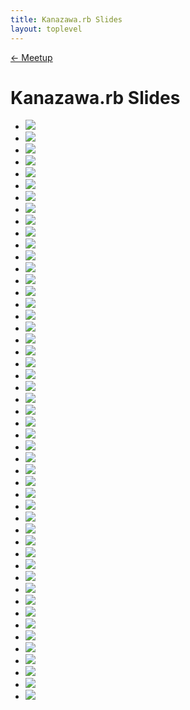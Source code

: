 ```yaml
---
title: Kanazawa.rb Slides
layout: toplevel
---
```


[← Meetup](./)

Kanazawa.rb Slides
==================
<ul class="slides">
  <li data-date="2009-11-02">
    <a target="_blank" href="http://www.slideshare.net/takot/ruby-2403320">
      <img src="http://image.slidesharecdn.com/ruby-091102093045-phpapp02/95/slide-1-728.jpg?cb=1257175884" />
    </a>
  </li>
  <li data-date="2014-06-21">
    <a target="_blank" href="http://www.slideshare.net/yizawa/ghissue">
      <img src="http://image.slidesharecdn.com/ghissue-140621023950-phpapp02/95/slide-1-638.jpg?cb=1403336492" />
    </a>
  </li>
  <li data-date="2014-06-21">
    <a target="_blank" href="http://www.slideshare.net/pharaohkj/basic-knowledge-of-3d">
      <img src="http://image.slidesharecdn.com/basic3dknowledge-140621022626-phpapp02/95/slide-1-638.jpg?cb=1403335693" />
    </a>
  </li>
  <li data-date="2014-06-21">
    <a target="_blank" href="https://speakerdeck.com/keiko713/heroku101-kanazawa">
      <img src="https://speakerd.s3.amazonaws.com/presentations/4f286740db430131fd3a768f64fa20bc/slide_0.jpg" />
    </a>
  </li>
  <li data-date="2014-05-17">
    <a target="_blank" href="http://www.slideshare.net/pharaohkj/ss-34794458">
      <img src="http://image.slidesharecdn.com/random-140517024540-phpapp02/95/slide-1-638.jpg?cb=1400312828" />
    </a>
  </li>
  <li data-date="2014-05-17">
    <a target="_blank" href="https://speakerdeck.com/libero_18/toaruinhuraensiniafalsekai-fa-huan-jing">
      <img src="https://speakerd.s3.amazonaws.com/presentations/d694fe60bfbb01316cad3a6416977627/slide_0.jpg" />
    </a>
  </li>
  <li data-date="2014-05-17">
    <a target="_blank" href="http://www.slideshare.net/yizawa/log-mode">
      <img src="http://image.slidesharecdn.com/log-mode-140517003152-phpapp01/95/slide-1-638.jpg?cb=1400304818" />
    </a>
  </li>
  <li data-date="2014-05-17">
    <a target="_blank" href="http://www.slideshare.net/tomokazu/atomio-quick-script">
      <img src="http://image.slidesharecdn.com/kanazawarb21-140517064618-phpapp02/95/slide-1-638.jpg?cb=1400327324" />
    </a>
  </li>
  <li data-date="2014-04-19">
    <a target="_blank" href="http://www.slideshare.net/pharaohkj/heartbleed-33703988?ref=http%3A%2F%2Fwww.slideshare.net%2Fpharaohkj">
      <img src="http://image.slidesharecdn.com/heartbleed-140419020216-phpapp01/95/slide-1-638.jpg?cb=1397890975" />
    </a>
  </li>
  <li data-date="2014-04-19">
    <a target="_blank" href="http://www.slideshare.net/yizawa/octopress">
      <img src="http://image.slidesharecdn.com/octopress-140419001857-phpapp01/95/slide-1-638.jpg?cb=1397885202" />
    </a>
  </li>
  <li data-date="2014-03-15">
    <a target="_blank" href="http://www.slideshare.net/pharaohkj/ss-32339680">
      <img src="http://image.slidesharecdn.com/random-140315014955-phpapp02/95/slide-1-638.jpg?cb=1394866376" />
    </a>
  </li>
  <li data-date="2014-03-15">
    <a target="_blank" href="http://www.slideshare.net/yizawa/rubyffi">
      <img src="http://image.slidesharecdn.com/ffi-140315012934-phpapp01/95/slide-1-638.jpg?cb=1394865070" />
    </a>
  </li>
  <li data-date="2014-02-27">
    <a target="_blank" href="http://www.slideshare.net/yotaichino/ss-31714725">
      <img src="http://image.slidesharecdn.com/random-140227063954-phpapp02/95/slide-1-638.jpg?cb=1393504960" />
    </a>
  </li>
  <li data-date="2014-02-15">
    <a target="_blank" href="http://www.slideshare.net/MakotoTakebayashi1/not-ruby">
      <img src="http://image.slidesharecdn.com/201402meetup18-140215012808-phpapp02/95/slide-1-638.jpg?cb=1392449376" />
    </a>
  </li>
  <li data-date="2014-02-15">
    <a target="_blank" href="https://speakerdeck.com/kkabetani/kanazawa-dot-rb-slides">
      <img src="https://speakerd.s3.amazonaws.com/presentations/5aa8d82078ff013188c26efb74ab2287/slide_0.jpg" />
    </a>
  </li>
  <li data-date="2014-02-15">
    <a target="_blank" href="https://speakerdeck.com/hi104/emberjs-dot-comfalseroutingfalsedemowojian-you">
      <img src="https://speakerd.s3.amazonaws.com/presentations/7bf80930790d013188c26efb74ab2287/slide_0.jpg" />
    </a>
  </li>
  <li data-date="2014-02-15">
    <a target="_blank" href="http://www.slideshare.net/cottondesu/ss-31242666">
      <img src="http://image.slidesharecdn.com/random-140215095920-phpapp02/95/slide-1-638.jpg?cb=1392480306" />
    </a>
  </li>
  <li data-date="2014-02-15">
    <a target="_blank" href="http://www.slideshare.net/tomokazu/textobjects-vims-elegant-function">
      <img src="http://image.slidesharecdn.com/kanazawarb18-140215061858-phpapp02/95/slide-1-638.jpg?cb=1392466867" />
    </a>
  </li>
  <li data-date="2014-02-15">
    <a target="_blank" href="http://www.slideshare.net/takumimurano505/lombok-java">
      <img src="http://image.slidesharecdn.com/lombokjava-140215010446-phpapp01/95/slide-1-638.jpg?cb=1392448059" />
    </a>
  </li>
  <li data-date="2014-02-15">
    <a target="_blank" href="http://www.slideshare.net/yizawa/ntp-ampattack">
      <img src="http://image.slidesharecdn.com/ntp-amp-attack-140215011108-phpapp01/95/slide-1-638.jpg?cb=1392448319" />
    </a>
  </li>
  <li data-date="2014-02-15">
    <a target="_blank" href="https://speakerdeck.com/wtnabe/re-awk">
      <img src="https://speakerd.s3.amazonaws.com/presentations/d1585d20783201315a201214273280ab/slide_0.jpg" />
    </a>
  </li>
  <li data-date="2014-02-15">
    <a target="_blank" href="https://speakerdeck.com/wtnabe/learned-in-the-past-helps-me">
      <img src="https://speakerd.s3.amazonaws.com/presentations/3b1bc6407834013117e47a3d3f60dcf4/slide_0.jpg" />
    </a>
  </li>
  <li data-date="2013-11-23">
    <a target="_blank" href="http://www.slideshare.net/yotaichino/web2py4beginner">
      <img src="http://image.slidesharecdn.com/web2py4beginner-131123012714-phpapp02/95/slide-1-638.jpg?cb=1385191848" />
    </a>
  </li>
  <li data-date="2013-11-23">
    <a target="_blank" href="https://speakerdeck.com/wtnabe/learning-rubys-dynamism-with-rails">
      <img src="https://speakerd.s3.amazonaws.com/presentations/f0954410380d013196a71a9d6806e3ee/slide_0.jpg" />
    </a>
  </li>
  <li data-date="2013-11-23">
    <a target="_blank" href="http://www.slideshare.net/yizawa/getting-started-with-ror4-bs3">
      <img src="http://image.slidesharecdn.com/gettingstargedwithror4bs3-131122234806-phpapp02/95/slide-1-638.jpg?cb=1385185780" />
    </a>
  </li>
  <li data-date="2013-10-20">
    <a target="_blank" href="http://www.slideshare.net/yizawa/ss-27372185">
      <img src="http://image.slidesharecdn.com/random-131019230839-phpapp01/95/slide-1-638.jpg?cb=1382242185" />
    </a>
  </li>
  <li data-date="2013-10-19">
    <a target="_blank" href="https://speakerdeck.com/wtnabe/testing-framework-intro">
      <img src="https://speakerd.s3.amazonaws.com/presentations/feb0ab501b880131be877a49242921bf/slide_0.jpg" />
    </a>
  </li>
  <li data-date="2013-10-19">
    <a target="_blank" href="https://speakerdeck.com/kkabetani/rspechazimemasita">
      <img src="https://speakerd.s3.amazonaws.com/presentations/61df93b01b87013142011a0358ec46ef/slide_0.jpg" />
    </a>
  </li>
  <li data-date="2013-10-19">
    <a target="_blank" href="https://speakerdeck.com/wtnabe/ordinary-practices">
      <img src="https://speakerd.s3.amazonaws.com/presentations/46a789201ba50131a9d202993f0ac9bb/slide_0.jpg" />
    </a>
  </li>
  <li data-date="2013-09-28">
    <a target="_blank" href="https://speakerdeck.com/wtnabe/search-and-destroy-in-ruby">
      <img src="https://speakerd.s3.amazonaws.com/presentations/7f558fe00ae20131d1e476d27cbbb36b/slide_0.jpg" />
    </a>
  </li>
  <li data-date="2013-08-25">
    <a target="_blank" href="http://www.slideshare.net/tomokazu/kanazawa-rb-12pub">
      <img src="http://image.slidesharecdn.com/kanazawarb12pub-130824210857-phpapp01/95/slide-1-638.jpg?cb=1379469008" />
    </a>
  </li>
  <li data-date="2013-08-24">
    <a target="_blank" href="http://www.slideshare.net/rch850/capify-all">
      <img src="http://image.slidesharecdn.com/capifyall-130824004103-phpapp02/95/slide-1-638.jpg?cb=1377322954" />
    </a>
  </li>
  <li data-date="2013-08-24">
    <a target="_blank" href="https://speakerdeck.com/shirokuro331/hello-docpad">
      <img src="https://speakerd.s3.amazonaws.com/presentations/0370c280eec70130026236a0670cc949/slide_0.jpg" />
    </a>
  </li>
  <li data-date="2013-08-24">
    <a target="_blank" href="http://www.slideshare.net/yizawa/rubydsl-25541986">
      <img src="http://image.slidesharecdn.com/dsl-130823235114-phpapp01/95/slide-1-638.jpg?cb=1377319918" />
    </a>
  </li>
  <li data-date="2013-06-16">
    <a target="_blank" href="http://www.slideshare.net/cottondesu/git-23054387">
      <img src="http://image.slidesharecdn.com/git-130616015346-phpapp02/95/slide-1-638.jpg?cb=1371648102" />
    </a>
  </li>
  <li data-date="2013-06-16">
    <a target="_blank" href="http://www.slideshare.net/tomokazu/githubs-hub">
      <img src="http://image.slidesharecdn.com/kanazawarb101-130615193705-phpapp02/95/slide-1-638.jpg?cb=1371398559" />
    </a>
  </li>
  <li data-date="2013-06-16">
    <a target="_blank" href="http://www.slideshare.net/tomokazu/kanazawa-rb-102">
      <img src="http://image.slidesharecdn.com/kanazawarb102-130615193942-phpapp02/95/slide-1-638.jpg?cb=1371343268" />
    </a>
  </li>
  <li data-date="2013-05-25">
    <a target="_blank" href="http://www.slideshare.net/yizawa/pow-21874326">
      <img src="http://image.slidesharecdn.com/pow-130525005539-phpapp02/95/slide-1-638.jpg?cb=1369461379" />
    </a>
  </li>
  <li data-date="2013-04-20">
    <a target="_blank" href="http://www.slideshare.net/yizawa/rvm-server">
      <img src="http://image.slidesharecdn.com/rvm-server-130420022229-phpapp02/95/slide-1-638.jpg?cb=1366442747" />
    </a>
  </li>
  <li data-date="2013-03-31">
    <a target="_blank" href="http://www.slideshare.net/yizawa/try-17934332">
      <img src="http://image.slidesharecdn.com/try-130330221243-phpapp02/95/slide-1-638.jpg?cb=1364699602" />
    </a>
  </li>
  <li data-date="2013-03-31">
    <a target="_blank" href="http://www.slideshare.net/okamototakuyasr2/meetup-7lt1">
      <img src="http://image.slidesharecdn.com/meetup-7-lt-1-130330221833-phpapp01/95/slide-1-638.jpg?cb=1364700060" />
    </a>
  </li>
  <li data-date="2013-03-30">
    <a target="_blank" href="http://www.slideshare.net/hiranabe/project-facilitation-at-kanazawarb">
      <img src="http://image.slidesharecdn.com/projectfacilitation20130330-kanazawa-rb-130330091655-phpapp02/95/slide-1-638.jpg?cb=1364653055" />
    </a>
  </li>
  <li data-date="2013-03-28">
    <a target="_blank" href="https://speakerdeck.com/kawaguti/so-agile-is-what">
      <img src="https://speakerd.s3.amazonaws.com/presentations/755170a07a1e0130222e12313809347f/slide_0.jpg" />
    </a>
  </li>
  <li data-date="2013-02-20">
    <a target="_blank" href="http://www.slideshare.net/IIJ_MOGOK/kanazawarb-slideshare">
      <img src="http://image.slidesharecdn.com/kanazawarb-slideshare-130219202417-phpapp02/95/slide-1-638.jpg?cb=1361338515" />
    </a>
  </li>
  <li data-date="2013-02-17">
    <a target="_blank" href="http://www.slideshare.net/KeisukeKita/sqale">
      <img src="http://image.slidesharecdn.com/sqale-130216203846-phpapp01/95/slide-1-638.jpg?cb=1361069743" />
    </a>
  </li>
  <li data-date="2013-02-17">
    <a target="_blank" href="http://www.slideshare.net/tomokazu/kanazawa-rb-06">
      <img src="http://image.slidesharecdn.com/kanazawarb06-130216195854-phpapp01/95/slide-1-638.jpg?cb=1361066894" />
    </a>
  </li>
  <li data-date="2012-08-19">
    <a target="_blank" href="https://speakerdeck.com/u/izawa/p/playing-with-jax">
      <img src="https://speakerd.s3.amazonaws.com/presentations/50304611edfca8000201146b/slide_0.jpg" />
    </a>
  </li>
  <li data-date="2012-08-18">
    <a target="_blank" href="https://speakerdeck.com/u/mitukiii/p/orefalse-ruby-huan-jing-wojian-ro-~-baribari~">
      <img src="https://speakerd.s3.amazonaws.com/presentations/502f3e2c9a533c000201ed43/slide_0.jpg" />
    </a>
  </li>
  <li data-date="2012-08-18">
    <a target="_blank" href="https://speakerdeck.com/u/wtnabe/p/beginning-ruby-with-markdown-and-more">
      <img src="https://speakerd.s3.amazonaws.com/presentations/502f05d721ffdc0002015658/slide_0.jpg" />
    </a>
  </li>
</ul>
